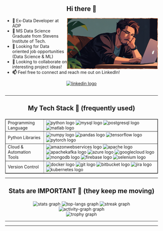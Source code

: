 <div>

<div>
  <h2 align="center">Hi there 👋</h2>
  <div align="center">
    <a href='https://www.linkedin.com/in/niharpatel371/' target="_blank">
      <img src="./assest/lazy-study.png" align="right" width="300" >
    </a>
  </div>
  
  <ul>
    <li>
      <b>💼 </b>Ex-Data Developer at ADP
    </li>
    <li>
      <b>📖 </b>MS Data Science Graduate from Stevens Institute of Tech.
    </li>
    <li>
      <b>🔎 </b>Looking for Data oriented job opportunities (Data Science & ML)
    </li>
    <li>
      <b>🤝 </b>Looking to collaborate on interesting project ideas!
    </li>
    <li>
      <b>📫 </b>Feel free to connect and reach me out on LinkedIn!
    </li>
  </ul>
  </div>
</div>

<div align="center">
  <a href='https://www.linkedin.com/in/niharpatel371/' target="_blank">
    <img src="https://img.shields.io/badge/LinkedIn-0A66C2?logo=linkedin&logoColor=white&style=for-the-badge" alt="linkedin logo" />
  </a>
</div>
<br>

---


###

<h2 align="center">My Tech Stack 🤖 (frequently used)</h2>

###
<div align="center">
  <table border="1" cellspacing="10" cellpadding="10">
    <!-- Programming Language -->
    <tr>
      <td>Programming Language</td>
      <td>
        <img src="https://cdn.jsdelivr.net/gh/devicons/devicon/icons/python/python-original.svg" height="40" alt="python logo" />
        <img src="https://cdn.simpleicons.org/mysql/4479A1" height="40" alt="mysql logo" />
        <img src="https://cdn.jsdelivr.net/gh/devicons/devicon/icons/postgresql/postgresql-original.svg" height="40" alt="postgresql logo" />
        <img src="https://cdn.jsdelivr.net/gh/devicons/devicon/icons/matlab/matlab-original.svg" height="40" alt="matlab logo" />
      </td>
    </tr>
    <!-- Python Libraries -->
    <tr>
      <td>Python Libraries</td>
      <td>
        <img src="https://cdn.jsdelivr.net/gh/devicons/devicon/icons/numpy/numpy-original.svg" height="40" alt="numpy logo" />
        <img src="https://cdn.jsdelivr.net/gh/devicons/devicon/icons/pandas/pandas-original.svg" height="40" alt="pandas logo" />
        <img src="https://cdn.simpleicons.org/tensorflow/FF6F00" height="40" alt="tensorflow logo" />
        <img src="https://cdn.simpleicons.org/pytorch/EE4C2C" height="40" alt="pytorch logo" />
      </td>
    </tr>
    <!-- Cloud & Automation Tools -->
    <tr>
      <td>Cloud & Automation Tools</td>
      <td>
        <img src="https://skillicons.dev/icons?i=aws" height="40" alt="amazonwebservices logo" />
        <img src="https://cdn.simpleicons.org/apache/D22128" height="40" alt="apache logo" />
        <img src="https://skillicons.dev/icons?i=kafka" height="40" alt="apachekafka logo" />
        <img src="https://cdn.jsdelivr.net/gh/devicons/devicon/icons/azure/azure-original.svg" height="40" alt="azure logo" />
        <img src="https://cdn.jsdelivr.net/gh/devicons/devicon/icons/googlecloud/googlecloud-original.svg" height="40" alt="googlecloud logo" />
        <img src="https://skillicons.dev/icons?i=mongodb" height="40" alt="mongodb logo" />
        <img src="https://skillicons.dev/icons?i=firebase" height="40" alt="firebase logo" />
        <img src="https://cdn.simpleicons.org/selenium/43B02A" height="40" alt="selenium logo" />
      </td>
    </tr>
    <!-- Version Control -->
    <tr>
      <td>Version Control</td>
      <td>
        <img src="https://cdn.jsdelivr.net/gh/devicons/devicon/icons/docker/docker-original.svg" height="40" alt="docker logo" />
        <img src="https://cdn.simpleicons.org/git/F05032" height="40" alt="git logo" />
        <img src="https://devicon-website.vercel.app/api/bitbucket/original-wordmark.svg" height="40" alt="bitbucket logo" />
        <img src="https://devicon-website.vercel.app/api/jira/original-wordmark.svg" height="40" alt="jira logo" />
        <img src="https://devicon-website.vercel.app/api/kubernetes/plain-wordmark.svg" height="40" alt="kubernetes logo" />
      </td>
    </tr>
  </table>
</div>


---

###

<h2 align="center">Stats are IMPORTANT 🚀 (they keep me moving)</h2>

###

<div align="center">
  <img src="https://github-readme-stats.vercel.app/api?username=nihar371&show_icons=true&include_all_commits=true&count_private=true&disable_animations=false&theme=dracula&locale=en&hide_border=false&order=1" height="150" alt="stats graph"  />
  <img src="https://github-readme-stats.vercel.app/api/top-langs?username=nihar371&locale=en&hide_title=false&layout=compact&card_width=320&langs_count=5&theme=dracula&hide_border=false&order=2" height="150" alt="top-langs graph"  />
  <img src="https://github-readme-streak-stats.herokuapp.com/?user=nihar371&locale=en&hide_title=false&layout=compact&langs_count=5&theme=dracula&hide_border=false&order=3" height="150" alt="streak graph"  />
  <br>
  <img src="https://github-readme-activity-graph.vercel.app/graph?username=nihar371&radius=16&theme=github-dark-dimmed&area=true&hide_border=false&hide_title=false&order=3" alt="activity-graph graph"  />
  <br>
  <img src="https://github-profile-trophy.vercel.app?username=nihar371&theme=dracula&column=-1&row=1&no-bg=true&no-frame=true&order=4" alt="trophy graph"  />
</div>

---
---

</div>
